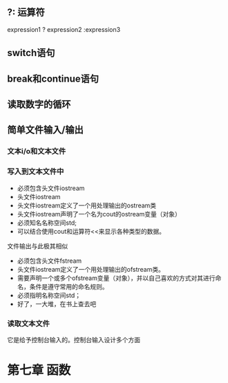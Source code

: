 ## ?: 运算符
expression1 ? expression2 :expression3

## switch语句

## break和continue语句

## 读取数字的循环

## 简单文件输入/输出

### 文本i/o和文本文件

### 写入到文本文件中

* 必须包含头文件iostream
* 头文件iostream
* 头文件iostream定义了一个用处理输出的ostream类
* 头文件iostream声明了一个名为cout的ostream变量（对象）
* 必须知名名称空间std; 
* 可以结合使用cout和运算符<<来显示各种类型的数据。<br>

文件输出与此极其相似

* 必须包含头文件fstream
* 头文件iostream定义了一个用处理输出的ofstream类。
* 需要声明一个或多个ofstream变量（对象），并以自己喜欢的方式对其进行命名，条件是遵守常用的命名规则。
* 必须指明名称空间std；
* 好了，一大堆，在书上查去吧

### 读取文本文件

它是给予控制台输入的。控制台输入设计多个方面

# 第七章 函数
